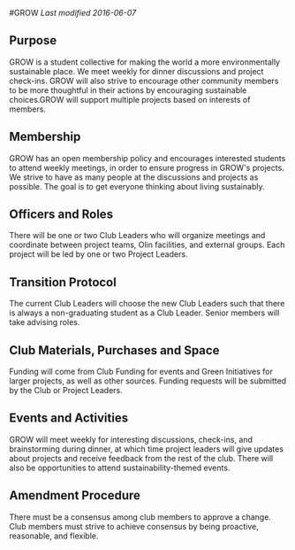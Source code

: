 #GROW
*Last modified 2016-06-07*

## Purpose
GROW is a student collective for making the world a more environmentally sustainable place. We meet weekly for dinner discussions and project check-ins. GROW will also strive to encourage other community members to be more thoughtful in their actions by encouraging sustainable choices.GROW will support multiple projects based on interests of members.

## Membership
GROW has an open membership policy and encourages interested students to attend weekly meetings, in order to ensure progress in GROW's projects. We strive to have as many people at the discussions and projects as possible. The goal is to get everyone thinking about living sustainably.

## Officers and Roles
There will be one or two Club Leaders who will organize meetings and coordinate between project teams, Olin facilities, and external groups. Each project will be led by one or two Project Leaders.

## Transition Protocol
The current Club Leaders will choose the new Club Leaders such that there is always a non-graduating student as a Club Leader. Senior members will take advising roles.

## Club Materials, Purchases and Space
Funding will come from Club Funding for events and Green Initiatives for larger projects, as well as other sources. Funding requests will be submitted by the Club or Project Leaders.

## Events and Activities
GROW will meet weekly for interesting discussions, check-ins, and brainstorming during dinner, at which time project leaders will give updates about projects and receive feedback from the rest of the club. There will also be opportunities to attend sustainability-themed events.

## Amendment Procedure
There must be a consensus among club members to approve a change. Club members must strive to achieve consensus by being proactive, reasonable, and flexible.
